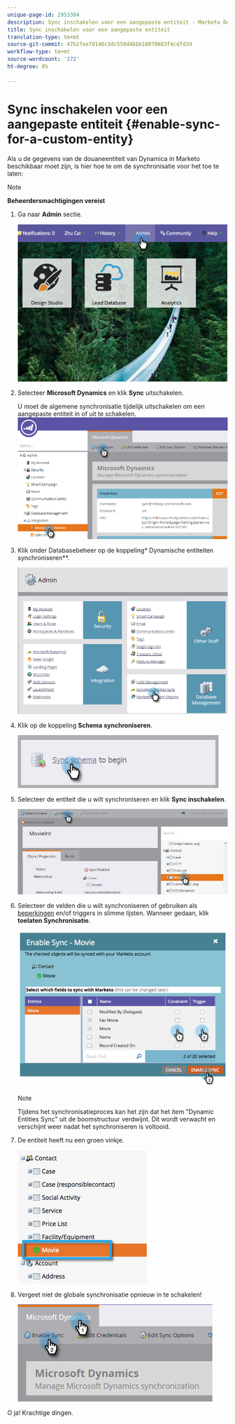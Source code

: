 ```yaml
---
unique-page-id: 2953384
description: Sync inschakelen voor een aangepaste entiteit - Marketo Docs - Productdocumentatie
title: Sync inschakelen voor een aangepaste entiteit
translation-type: tm+mt
source-git-commit: 47b2fee7d146c3dc558d4bbb10070683f4cdfd3d
workflow-type: tm+mt
source-wordcount: '172'
ht-degree: 0%

---
```



# Sync inschakelen voor een aangepaste entiteit {#enable-sync-for-a-custom-entity}

Als u de gegevens van de douaneentiteit van Dynamica in Marketo beschikbaar moet zijn, is hier hoe te om de synchronisatie voor het toe te laten:

>[!NOTE]
>
>**Beheerdersmachtigingen vereist**

1. Ga naar **Admin** sectie.

   ![](assets/image2014-10-20-14-3a32-3a16.png)

1. Selecteer **Microsoft Dynamics** en klik **Sync** uitschakelen.

   U moet de algemene synchronisatie tijdelijk uitschakelen om een aangepaste entiteit in of uit te schakelen.
   ![](assets/image2015-11-10-9-3a0-3a6.png)

1. Klik onder Databasebeheer op de koppeling* Dynamische entiteiten synchroniseren**.

   ![](assets/image2015-11-10-9-3a6-3a55.png)

1. Klik op de koppeling **Schema synchroniseren**.

   ![](assets/image2015-11-10-9-3a41-3a37.png)

1. Selecteer de entiteit die u wilt synchroniseren en klik **Sync inschakelen**.

   ![](assets/image2015-11-10-9-3a44-3a35.png)

1. Selecteer de velden die u wilt synchroniseren of gebruiken als [beperkingen](../../../../../product-docs/core-marketo-concepts/smart-lists-and-static-lists/using-smart-lists/add-a-constraint-to-a-smart-list-filter.md) en/of triggers in slimme lijsten. Wanneer gedaan, klik **toelaten Synchronisatie**.

   ![](assets/image2014-10-20-14-3a32-3a55.png)

   >[!NOTE]
   >
   >Tijdens het synchronisatieproces kan het zijn dat het item &quot;Dynamic Entities Sync&quot; uit de boomstructuur verdwijnt. Dit wordt verwacht en verschijnt weer nadat het synchroniseren is voltooid.

1. De entiteit heeft nu een groen vinkje.

   ![](assets/image2014-10-20-14-3a33-3a4.png)

1. Vergeet niet de globale synchronisatie opnieuw in te schakelen!

   ![](assets/image2015-11-10-9-3a48-3a35.png)

O ja! Krachtige dingen.
